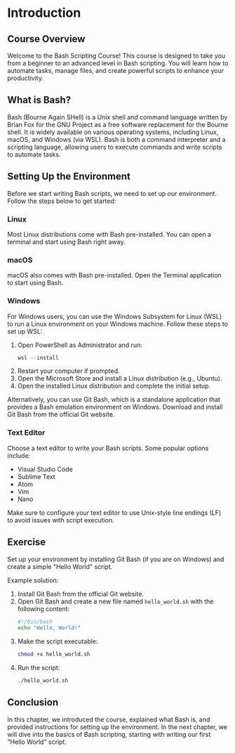 # Introduction

## Course Overview
Welcome to the Bash Scripting Course! This course is designed to take you from a beginner to an advanced level in Bash scripting. You will learn how to automate tasks, manage files, and create powerful scripts to enhance your productivity.

## What is Bash?
Bash (Bourne Again SHell) is a Unix shell and command language written by Brian Fox for the GNU Project as a free software replacement for the Bourne shell. It is widely available on various operating systems, including Linux, macOS, and Windows (via WSL). Bash is both a command interpreter and a scripting language, allowing users to execute commands and write scripts to automate tasks.

## Setting Up the Environment
Before we start writing Bash scripts, we need to set up our environment. Follow the steps below to get started:

### Linux
Most Linux distributions come with Bash pre-installed. You can open a terminal and start using Bash right away.

### macOS
macOS also comes with Bash pre-installed. Open the Terminal application to start using Bash.

### Windows
For Windows users, you can use the Windows Subsystem for Linux (WSL) to run a Linux environment on your Windows machine. Follow these steps to set up WSL:

1. Open PowerShell as Administrator and run:
   ```powershell
   wsl --install
   ```
2. Restart your computer if prompted.
3. Open the Microsoft Store and install a Linux distribution (e.g., Ubuntu).
4. Open the installed Linux distribution and complete the initial setup.

Alternatively, you can use Git Bash, which is a standalone application that provides a Bash emulation environment on Windows. Download and install Git Bash from the official Git website.

### Text Editor
Choose a text editor to write your Bash scripts. Some popular options include:
- Visual Studio Code
- Sublime Text
- Atom
- Vim
- Nano

Make sure to configure your text editor to use Unix-style line endings (LF) to avoid issues with script execution.

## Exercise
Set up your environment by installing Git Bash (if you are on Windows) and create a simple "Hello World" script.

Example solution:
1. Install Git Bash from the official Git website.
2. Open Git Bash and create a new file named `hello_world.sh` with the following content:
   ```bash
   #!/bin/bash
   echo "Hello, World!"
   ```
3. Make the script executable:
   ```bash
   chmod +x hello_world.sh
   ```
4. Run the script:
   ```bash
   ./hello_world.sh
   ```

## Conclusion
In this chapter, we introduced the course, explained what Bash is, and provided instructions for setting up the environment. In the next chapter, we will dive into the basics of Bash scripting, starting with writing our first "Hello World" script.
